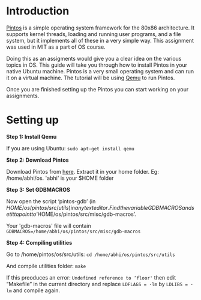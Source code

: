 # Introduction

[Pintos](https://web.stanford.edu/class/cs140/projects/pintos/pintos.html#SEC_Top) is a simple operating system framework for the 80x86 architecture. It supports kernel threads, loading and running user programs, and a file system, but it implements all of these in a very simple way. This assignment was used in MIT as a part of OS course.

Doing this as an assigments would give you a clear idea on the various topics in OS. This guide will take you through how to install Pintos in your native Ubuntu machine. Pintos is a very small operating system and can run it on a virtual machine. The tutorial will be using [Qemu](http://www.qemu-project.org/) to run Pintos.

Once you are finished setting up the Pintos you can start working on your assignments.

# Setting up

**Step 1: Install Qemu**

If you are using Ubuntu: ```sudo apt-get install qemu```

**Step 2: Download Pintos**

Download Pintos from [here](http://www.stanford.edu/class/cs140/projects/pintos/pintos.tar.gz). Extract it in your home folder. Eg: /home/abhi/os. 'abhi' is your $HOME folder

**Step 3: Set GDBMACROS**

Now open the script ‘pintos-gdb’ (in $HOME/os/pintos/src/utils) in any text editor. Find the variable GDBMACROS and set it to point to ‘$HOME/os/pintos/src/misc/gdb-macros’.

Your 'gdb-macros' file will contain ```GDBMACROS=/home/abhi/os/pintos/src/misc/gdb-macros```

**Step 4: Compiling utilities**

Go to /home/pintos/os/src/utils: ```cd /home/abhi/os/pintos/src/utils```

And compile utilities folder: ```make```

If this preoduces an error: ```Undefined reference to ‘floor'``` then edit “Makefile” in the current directory and replace ```LDFLAGS = -lm``` by ```LDLIBS = -lm``` and compile again.









 
